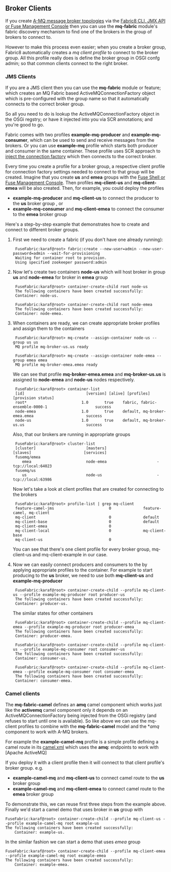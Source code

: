 ## Broker Clients

If you create [A-MQ message broker topologies](http://www.jboss.org/products/amq) via the [Fabric8 CLI, JMX API or Fuse Management Console](brokerTopology.md) then you can use the **mq-fabric** module's fabric discovery mechanism to find one of the brokers in the group of brokers to connect to.

However to make this process even easier; when you create a broker group, Fabric8 automatically creates a _mq client profile_ to connect to the broker group. All this profile really does is define the broker group in OSGI confg admin; so that common clients connect to the right broker.

### JMS Clients

If you are a JMS client then you can use the **mq-fabric** module or feature; which creates an MQ Fabric based ActiveMQConnectionFactory object which is pre-configured with the group name so that it automatically connects to the correct broker group.

So all you need to do is lookup the ActiveMQConnectionFactory object in the OSGi regstry; or have it injected into you via SCR annotations; and you're good to go.

Fabric comes with two profiles **example-mq-producer** and **example-mq-consumer**, which can be used to send and receive messages from the brokers. Or you can use **example-mq** profile which starts both producer and consumer in the same container. These profile uses SCR approach to [inject the connection factory](https://github.com/jboss-fuse/fuse/blob/master/fabric/fabric-examples/fabric-activemq-demo/src/main/java/org/fusesource/fabric/demo/activemq/ActiveMQConsumerFactory.java#L39) which then connects to the correct broker.

Every time you create a profile for a broker group, a respective client profile for connection factory settings needed to connect to that group will be created. Imagine that you create **us** and **emea** groups with the [Fuse Shell or Fuse Management Console](brokerTopology.md).
Then profiles **mq-client-us** and **mq-client-emea** will be also created. Then, for example, you could deploy the profiles

* **example-mq-producer** and **mq-client-us** to connect the producer to the **us** broker group , or
* **example-mq-consumer** and **mq-client-emea** to connect the consumer to the **emea** broker group

Here's a step-by-step example that demonstrates how to create and connect to different broker groups.

1. First we need to create a fabric (if you don't have one already running):

        FuseFabric:karaf@root> fabric:create --new-user=admin --new-user-password=admin --wait-for-provisioning
        Waiting for container root to provision.
        Using specified zookeeper password:admin

2. Now let's create two containers **node-us** which will host broker in group **us** and **node-emea** for broker in **emea** group

        FuseFabric:karaf@root> container-create-child root node-us
        The following containers have been created successfully:
	    Container: node-us.

        FuseFabric:karaf@root> container-create-child root node-emea
        The following containers have been created successfully:
	    Container: node-emea.


3. When containers are ready, we can create appropriate broker profiles and assign them to the containers

        FuseFabric:karaf@root> mq-create --assign-container node-us --group us us
        MQ profile mq-broker-us.us ready

        FuseFabric:karaf@root> mq-create --assign-container node-emea --group emea emea
        MQ profile mq-broker-emea.emea ready

    We can see that profile **mq-broker-emea.emea** and **mq-broker-us.us** is assigned to **node-emea** and **node-us** nodes respectively.


        FuseFabric:karaf@root> container-list
        [id]                           [version] [alive] [profiles]                                         [provision status]
        root*                        1.0       true    fabric, fabric-ensemble-0000-1                     success
        node-emea                    1.0       true    default, mq-broker-emea.emea                       success
        node-us                      1.0       true    default, mq-broker-us.us                           success

    Also, that our brokers are running in appropriate groups

        FuseFabric:karaf@root> cluster-list
        [cluster]                      [masters]                      [slaves]                       [services]
        fusemq/emea
           emea                        node-emea                      -                              tcp://local:64023
        fusemq/us
           us                          node-us                        -                              tcp://local:63986

    Now let's take a look at client profiles that are created for connecting to the brokers

        FuseFabric:karaf@root> profile-list | grep mq-client
        feature-camel-jms                        0              feature-camel, mq-client
        mq-client                                0              default
        mq-client-base                           0              default
        mq-client-emea                           0
        mq-client-local                          0              mq-client-base
        mq-client-us                             0

    You can see that there's one client profile for every broker group, mq-client-us and mq-client-example in our case.

4. Now we can easily connect producers and consumers to the by applying appropriate profiles to the container. For example to start producing to the **us** broker, we need to use both **mq-client-us** and **example-mq-producer**

        FuseFabric:karaf@root> container-create-child --profile mq-client-us --profile example-mq-producer root producer-us
        The following containers have been created successfully:
	    Container: producer-us.

    The similar states for other containers

        FuseFabric:karaf@root> container-create-child --profile mq-client-emea --profile example-mq-producer root producer-emea
        The following containers have been created successfully:
	    Container: producer-emea.

        FuseFabric:karaf@root> container-create-child --profile mq-client-us --profile example-mq-consumer root consumer-us
        The following containers have been created successfully:
	    Container: consumer-us.

        FuseFabric:karaf@root> container-create-child --profile mq-client-emea --profile example-mq-consumer root consumer-emea
        The following containers have been created successfully:
	    Container: consumer-emea.




### Camel clients

The **mq-fabric-camel** defines an **amq** camel component which works just like the **activemq** camel component only it depends on an ActiveMQConnectionFactory being injected from the OSGi registry (and refuses to start until one is available). So like above we can use the mq-client profiles to combine with the **mq-fabric-camel** model and the **amq* component to work with A-MQ brokers.

For example the **example-camel-mq** profile is a simple profile defining a camel route in its [camel.xml](https://github.com/jboss-fuse/fuse/blob/master/fabric/fuse-fabric/src/main/resources/distro/fabric/import/fabric/configs/versions/1.0/profiles/example-camel-mq/camel.xml) which uses the **amq:** endpoints to work with [Apache ActiveMQ]

If you deploy it with a client profile then it will connect to that client profile's broker group. e.g.

* **example-camel-mq** and **mq-client-us** to connect camel route to the **us** broker group
* **example-camel-mq** and **mq-client-emea** to connect camel route to the **emea** broker group

To demonstrate this, we can reuse first three steps from the example above. Finally we'd start a camel demo that uses broker in **us** group with

    FuseFabric:karaf@root> container-create-child --profile mq-client-us --profile example-camel-mq root example-us
    The following containers have been created successfully:
	    Container: example-us.

In the similar fashion we can start a demo that uses *emea* group

    FuseFabric:karaf@root> container-create-child --profile mq-client-emea --profile example-camel-mq root example-emea
    The following containers have been created successfully:
	    Container: example-emea.